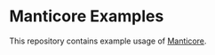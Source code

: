# Manticore Examples

This repository contains example usage of [Manticore](https://github.com/trailofbits/manticore).
